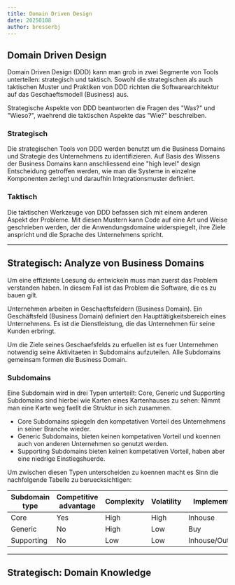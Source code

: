 ```yaml
---
title: Domain Driven Design
date: 20250108
author: bresserbj
---
```


## Domain Driven Design

Domain Driven Design (DDD) kann man grob in zwei Segmente von Tools unterteilen: strategisch und taktisch.
Sowohl die strategischen als auch taktischen Muster und Praktiken von DDD richten die Softwarearchitektur auf 
das Geschaeftsmodell (Business) aus.

Strategische Aspekte von DDD beantworten die Fragen des "Was?" und "Wieso?", waehrend die taktischen Aspekte das
"Wie?" beschreiben.

### Strategisch

Die strategischen Tools von DDD werden benutzt um die Business Domains und Strategie des Unternehmens zu identifizieren.
Auf Basis des Wissens der Business Domains kann anschliessend eine "high level" design Entscheidung getroffen werden,
wie man die Systeme in einzelne Komponenten zerlegt und daraufhin Integrationsmuster definiert.

### Taktisch

Die taktischen Werkzeuge von DDD befassen sich mit einem anderen Aspekt der Probleme. Mit diesen Mustern kann Code auf 
eine Art und Weise geschrieben werden, der die Anwendungsdomaine widerspiegelt, ihre Ziele anspricht und die Sprache des
Unternehmens spricht.

------

## Strategisch: Analyze von Business Domains

Um eine effiziente Loesung du entwickeln muss man zuerst das Problem verstanden haben. In diesem Fall ist das Problem
die Software, die es zu bauen gilt.

Unternehmen arbeiten in Geschaeftsfeldern (Business Domain). 
Ein Geschäftsfeld (Business Domain) definiert den Haupttätigkeitsbereich eines Unternehmens.
Es ist die Dienstleistung, die das Unternehmen für seine Kunden erbringt.

Um die Ziele seines Geschaefsfelds zu erfuellen ist es fuer Unternehmen notwendig seine Aktivitaeten in Subdomains
aufzuteilen. Alle Subdomains gemeinsam formen die Business Domain.

### Subdomains

Eine Subdomain wird in drei Typen unterteilt: Core, Generic und Supporting
Subdomains sind hierbei wie Karten eines Kartenhauses zu sehen: Nimmt man eine Karte weg faellt die Struktur in sich zusammen.

- Core Subdomains spiegeln den kompetativen Vorteil des Unternehmens in seiner Branche wieder.
- Generic Subdomains, bieten keinen kompetativen Vorteil und koennen auch von anderen Unternehmen so genutzt werden.
- Supporting Subdomains bieten keinen kompetativen Vorteil, haben aber eine niedrige Einstiegshuerde.

Um zwischen diesen Typen unterscheiden zu koennen macht es Sinn die nachfolgende Tabelle zu beruecksichtigen:

| Subdomain type | Competitive advantage | Complexity | Volatility | Implementation    | Problem     |
|----------------|-----------------------|------------|----------|-------------------|-------------|
| Core           | Yes                   | High       | High     | Inhouse           | Interesting |
| Generic        | No                    | High       | Low      | Buy               | Solved      |
| Supporting     | No                    | Low        | Low      | Inhouse/Outsource | Obvious     |

----

## Strategisch: Domain Knowledge 


